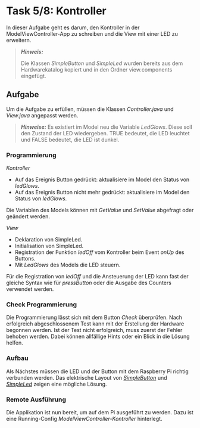 # Task 5/8: Kontroller
In dieser Aufgabe geht es darum, den Kontroller in der ModelViewController-App zu schreiben und die 
View mit einer LED zu erweitern.
> **_Hinweis:_**
>
> Die Klassen *SimpleButton* und *SimpleLed* wurden bereits aus dem Hardwarekatalog kopiert und
> in den Ordner view.components eingefügt.

## Aufgabe
Um die Aufgabe zu erfüllen, müssen die Klassen *Controller.java* und *View.java* angepasst werden.
> **_Hinweise:_**
> Es existiert im Model neu die Variable *LedGlows*. Diese soll den Zustand der LED wiedergeben. TRUE bedeutet, die LED
> leuchtet und FALSE bedeutet, die LED ist dunkel.

### Programmierung
*Kontroller*
- Auf das Ereignis Button gedrückt: aktualisiere im Model den Status von *ledGlows*.
- Auf das Ereignis Button nicht mehr gedrückt: aktualisiere im Model den Status von *ledGlows*.

<div class="hint">
  Die Variablen des Models können mit <i>GetValue</i> und <i>SetValue</i> abgefragt oder geändert werden.
</div>

*View*
- Deklaration von SimpleLed.
- Initialisation von SimpleLed.
- Registration der Funktion *ledOff* vom Kontroller beim Event *onUp* des Buttons.
- Mit *LedGlows* des Models die LED steuern.

<div class="hint">
  Für die Registration von <i>ledOff</i> und die Ansteuerung der LED kann fast der gleiche Syntax wie für <i>pressButton</i>
oder die Ausgabe des Counters verwendet werden.
</div>


### Check Programmierung
Die Programmierung lässt sich mit dem Button *Check* überprüfen. Nach erfolgreich abgeschlossenem Test kann mit der
Erstellung der Hardware begonnen werden. Ist der Test nicht erfolgreich, muss zuerst der Fehler behoben werden. Dabei können
allfällige Hints oder ein Blick in die Lösung helfen.

### Aufbau
Als Nächstes müssen die LED und der Button mit dem Raspberry Pi richtig verbunden werden. Das elektrische Layout von
[*SimpleButton*](https://pi4j.com/examples/components/simplebutton/) und [*SimpleLed*](https://pi4j.com/examples/components/simpleled/) 
zeigen eine mögliche Lösung.

### Remote Ausführung
Die Applikation ist nun bereit, um auf dem Pi ausgeführt zu werden. Dazu ist eine
Running-Config *ModelViewController-Kontroller* hinterlegt.